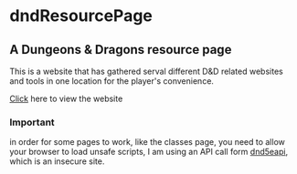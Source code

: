 # dndResourcePage
## A Dungeons & Dragons resource page

This is a website that has gathered serval different D&D related websites and tools in one location for the player's convenience.

[Click](https://alexd99.github.io/dndResourcePage/) here to view the website

### Important 
in order for some pages to work, like the classes page, you need to allow your browser to load unsafe scripts, I am using an API call form [dnd5eapi](http://www.dnd5eapi.com), which is an insecure site. 
